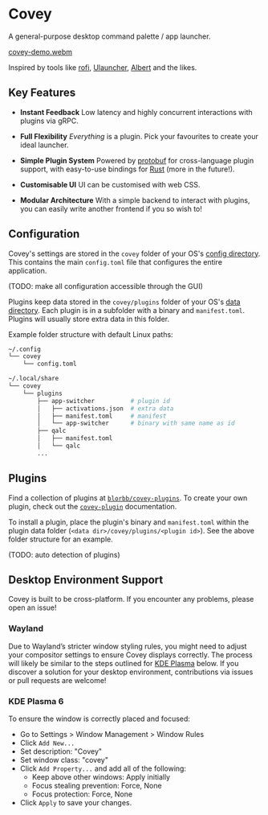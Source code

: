 # Covey

A general-purpose desktop command palette / app launcher.

[covey-demo.webm](https://github.com/user-attachments/assets/20787700-626e-4342-9777-4436cc85dbe4)

Inspired by tools like [rofi](https://github.com/davatorium/rofi), [Ulauncher](https://github.com/Ulauncher/Ulauncher), [Albert](https://github.com/albertlauncher/albert) and the likes.

## Key Features

-   **Instant Feedback**
    Low latency and highly concurrent interactions with plugins via gRPC.

-   **Full Flexibility**
    _Everything_ is a plugin. Pick your favourites to create your ideal launcher.

-   **Simple Plugin System**
    Powered by [protobuf](https://protobuf.dev/) for cross-language plugin support, with easy-to-use bindings for [Rust](./covey-plugin/) (more in the future!).

-   **Customisable UI**
    UI can be customised with web CSS.

-   **Modular Architecture**
    With a simple backend to interact with plugins, you can easily write another frontend if you so wish to!

## Configuration

Covey's settings are stored in the `covey` folder of your OS's [config directory](https://docs.rs/dirs/latest/dirs/fn.config_dir.html). This contains the main `config.toml` file that configures the entire application.

(TODO: make all configuration accessible through the GUI)

Plugins keep data stored in the `covey/plugins` folder of your OS's [data directory](https://docs.rs/dirs/latest/dirs/fn.data_dir.html). Each plugin is in a subfolder with a binary and `manifest.toml`. Plugins will usually store extra data in this folder.

Example folder structure with default Linux paths:

```sh
~/.config
└── covey
    └── config.toml

~/.local/share
└── covey
    └── plugins
        ├── app-switcher          # plugin id
        │   ├── activations.json  # extra data
        │   ├── manifest.toml     # manifest
        │   └── app-switcher      # binary with same name as id
        ├── qalc
        │   ├── manifest.toml
        │   └── qalc
        ...
```

## Plugins

Find a collection of plugins at [`blorbb/covey-plugins`](https://github.com/blorbb/covey-plugins).
To create your own plugin, check out the [`covey-plugin`](./covey-plugin/) documentation.

To install a plugin, place the plugin's binary and `manifest.toml` within the plugin data folder (`<data dir>/covey/plugins/<plugin id>`). See the above folder structure for an example.

(TODO: auto detection of plugins)

## Desktop Environment Support

Covey is built to be cross-platform. If you encounter any problems, please open an issue!

### Wayland

Due to Wayland’s stricter window styling rules, you might need to adjust your compositor settings to ensure Covey displays correctly. The process will likely be similar to the steps outlined for [KDE Plasma](#kde-plasma-6) below. If you discover a solution for your desktop environment, contributions via issues or pull requests are welcome!

### KDE Plasma 6

To ensure the window is correctly placed and focused:

-   Go to Settings > Window Management > Window Rules
-   Click `Add New...`
-   Set description: "Covey"
-   Set window class: "covey"
-   Click `Add Property...` and add all of the following:
    -   Keep above other windows: Apply initially
    -   Focus stealing prevention: Force, None
    -   Focus protection: Force, None
-   Click `Apply` to save your changes.
